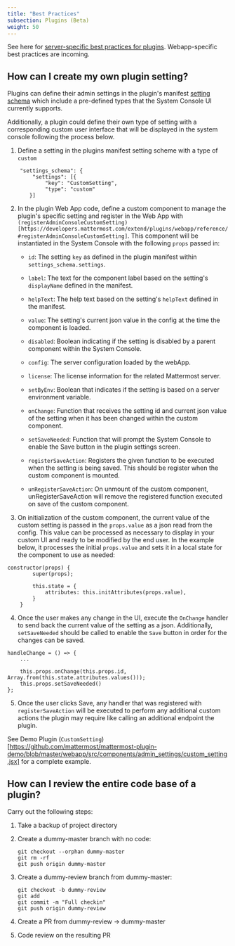 ```yaml
---
title: "Best Practices"
subsection: Plugins (Beta)
weight: 50
---
```


See here for [server-specific best practices for plugins](/extend/plugins/server/best-practices/). Webapp-specific best practices are incoming.

## How can I create my own plugin setting?

Plugins can define their admin settings in the plugin's manifest [setting schema](https://developers.mattermost.com/extend/plugins/manifest-reference/#settings_schema) which include a pre-defined types that the System Console UI currently supports. 

Additionally, a plugin could define their own type of setting with a corresponding custom user interface that will be displayed in the system console following the process below. 

1. Define a setting in the plugins manifest setting scheme with a type of `custom`

```
    "settings_schema": {
        "settings": [{
            "key": "CustomSetting",
            "type": "custom"
       }]
```

2. In the plugin Web App code, define a custom component to manage the plugin's specific setting and register in the Web App with `(registerAdminConsoleCustomSetting)[https://developers.mattermost.com/extend/plugins/webapp/reference/#registerAdminConsoleCustomSetting]`. This component will be instantiated in the System Console with the following `props` passed in:

    - `id`: The setting `key` as defined in the plugin manifest within `settings_schema.settings`.
    - `label`: The text for the component label based on the setting's `displayName` defined in the manifest. 
    - `helpText`: The help text based on the setting's `helpText` defined in the manifest. 
    - `value`: The setting's current json value in the config at the time the component is loaded.
    - `disabled`: Boolean indicating if the setting is disabled by a parent component within the System Console.
    - `config`: The server configuration loaded by the webApp.
    - `license`: The license information for the related Mattermost server.
    - `setByEnv`: Boolean that indicates if the setting is based on a server environment variable. 
    
    - `onChange`: Function that receives the setting id and current json value of the setting when it has been changed within the custom component. 
    - `setSaveNeeded`: Function that will prompt the System Console to enable the Save button in the plugin settings screen. 

    - `registerSaveAction`: Registers the given function to be executed when the setting is being saved. This should be register when the custom component is mounted.
    - `unRegisterSaveAction`: On unmount of the custom component, unRegisterSaveAction will remove the registered function executed on save of the custom component.

3. On initialization of the custom component, the current value of the custom setting is passed in the `props.value` as a json read from the config. This value can be processed as necessary to display in your custom UI and ready to be modified by the end user. In the example below, it processes the initial `props.value` and sets it in a local state for the component to use as needed:

```
constructor(props) {
        super(props);

        this.state = {
            attributes: this.initAttributes(props.value),
        }
    }
```


4. Once the user makes any change in the UI, execute the `OnChange` handler to send back the current value of the setting as a json. Additionally, `setSaveNeeded` should be called to enable the `Save` button in order for the changes can be saved.

```
handleChange = () => {
    ...

    this.props.onChange(this.props.id,  Array.from(this.state.attributes.values()));
    this.props.setSaveNeeded()
};
```

5. Once the user clicks Save, any handler that was registered with `registerSaveAction` will be executed to perform any additional custom actions the plugin may require like calling an additional endpoint the plugin. 

See Demo Plugin (`CustomSetting`)[https://github.com/mattermost/mattermost-plugin-demo/blob/master/webapp/src/components/admin_settings/custom_setting.jsx] for a complete example.

## How can I review the entire code base of a plugin?

Carry out the following steps:

1. Take a backup of project directory
2. Create a dummy-master branch with no code:

   ```
   git checkout --orphan dummy-master
   git rm -rf
   git push origin dummy-master
   ```

3. Create a dummy-review branch from dummy-master:

   ```
   git checkout -b dummy-review
   git add
   git commit -m "Full checkin"
   git push origin dummy-review
   ```

4. Create a PR from dummy-review -> dummy-master

5. Code review on the resulting PR
